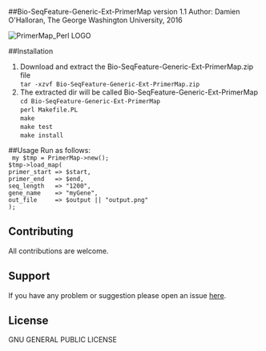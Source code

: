 ##Bio-SeqFeature-Generic-Ext-PrimerMap version 1.1
Author: Damien O'Halloran, The George Washington University, 2016

![PrimerMap_Perl LOGO](https://cloud.githubusercontent.com/assets/8477977/19660786/336e11a8-99ff-11e6-92e6-486de155caec.png)

##Installation
1. Download and extract the Bio-SeqFeature-Generic-Ext-PrimerMap.zip file  
`tar -xzvf Bio-SeqFeature-Generic-Ext-PrimerMap.zip`  
2. The extracted dir will be called Bio-SeqFeature-Generic-Ext-PrimerMap  
  `cd Bio-SeqFeature-Generic-Ext-PrimerMap`   
  `perl Makefile.PL`  
  `make`  
  `make test`  
  `make install`  

##Usage 
Run as follows:  
  ` my $tmp = PrimerMap->new();`  
  `$tmp->load_map(`  
   `primer_start => $start,`  
   `primer_end   => $end,`  
   `seq_length   => "1200",`  
   `gene_name    => "myGene",`  
   `out_file     => $output || "output.png"`  
   `);`    
 


## Contributing
All contributions are welcome.

## Support
If you have any problem or suggestion please open an issue [here](https://github.com/dohalloran/Bio-SeqFeature-Generic-Ext-PrimerMap/issues).

## License 
GNU GENERAL PUBLIC LICENSE





